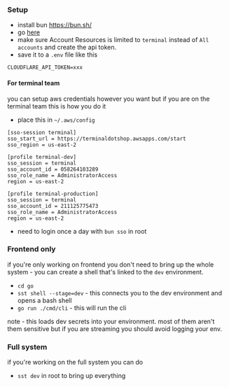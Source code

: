 ### Setup

- install bun https://bun.sh/
- go [here](https://dash.cloudflare.com/profile/api-tokens?permissionGroupKeys=%5B%7B%22key%22%3A%22account_settings%22%2C%22type%22%3A%22edit%22%7D%2C%7B%22key%22%3A%22dns%22%2C%22type%22%3A%22edit%22%7D%2C%7B%22key%22%3A%22memberships%22%2C%22type%22%3A%22read%22%7D%2C%7B%22key%22%3A%22user_details%22%2C%22type%22%3A%22edit%22%7D%2C%7B%22key%22%3A%22workers_kv_storage%22%2C%22type%22%3A%22edit%22%7D%2C%7B%22key%22%3A%22workers_r2%22%2C%22type%22%3A%22edit%22%7D%2C%7B%22key%22%3A%22workers_routes%22%2C%22type%22%3A%22edit%22%7D%2C%7B%22key%22%3A%22workers_scripts%22%2C%22type%22%3A%22edit%22%7D%2C%7B%22key%22%3A%22workers_tail%22%2C%22type%22%3A%22read%22%7D%5D&name=sst&accountId=*&zoneId=all)
- make sure Account Resources is limited to `terminal` instead of `All accounts` and create the api token.
- save it to a `.env` file like this
```
CLOUDFLARE_API_TOKEN=xxx
```

#### For terminal team
you can setup aws credentials however you want but if you are on the terminal team this is how you do it
- place this in `~/.aws/config`
```
[sso-session terminal]
sso_start_url = https://terminaldotshop.awsapps.com/start
sso_region = us-east-2

[profile terminal-dev]
sso_session = terminal
sso_account_id = 058264103289
sso_role_name = AdministratorAccess
region = us-east-2

[profile terminal-production]
sso_session = terminal
sso_account_id = 211125775473
sso_role_name = AdministratorAccess
region = us-east-2
```
- need to login once a day with `bun sso` in root

### Frontend only

if you're only working on frontend you don't need to bring up the whole system - you can create a shell that's linked to the `dev` environment.

- `cd go`
- `sst shell --stage=dev` - this connects you to the dev environment and opens a bash shell
- `go run ./cmd/cli` - this will run the cli

note - this loads dev secrets into your environment. most of them aren't them sensitive but if you are streaming you should avoid logging your env.


### Full system

if you're working on the full system you can do

- `sst dev` in root to bring up everything

